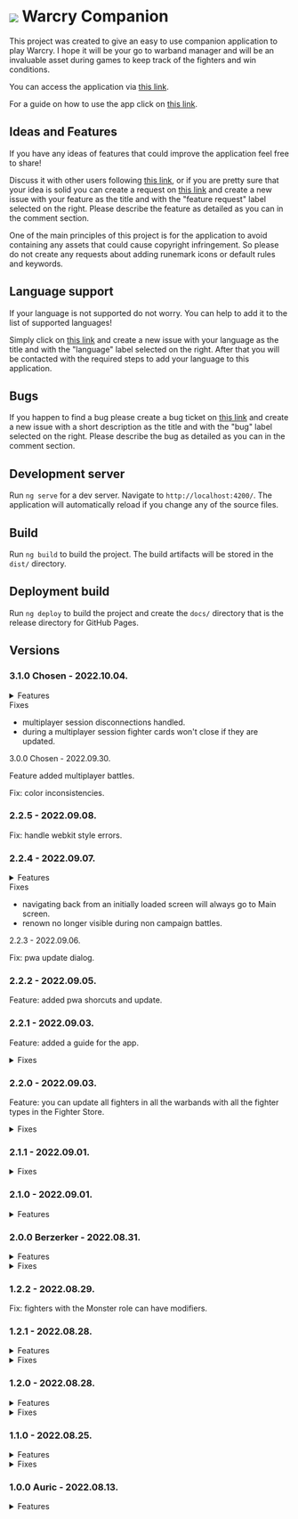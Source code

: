 <h1><img align="center" src="https://smitdcatchy.github.io/warcry-companion/assets/icons/icon-72x72.png"> Warcry Companion</h1>

This project was created to give an easy to use companion application to play Warcry. I hope it will be your go to warband manager and will be an invaluable asset during games to keep track of the fighters and win conditions.

You can access the application via [this link](https://smitdcatchy.github.io/warcry-companion/).

For a guide on how to use the app click on [this link](https://github.com/SmitdCatchy/warcry-companion/blob/main/GUIDE.md#-how-to-use-the-warcry-companion).

## Ideas and Features

If you have any ideas of features that could improve the application feel free to share!

Discuss it with other users following [this link](https://github.com/SmitdCatchy/warcry-companion/discussions), or if you are pretty sure that your idea is solid you can create a request on [this link](https://github.com/SmitdCatchy/warcry-companion/issues/new) and create a new issue with your feature as the title and with the "feature request" label selected on the right. Please describe the feature as detailed as you can in the comment section.

One of the main principles of this project is for the application to avoid containing any assets that could cause copyright infringement. So please do not create any requests about adding runemark icons or default rules and keywords.

## Language support

If your language is not supported do not worry. You can help to add it to the list of supported languages!

Simply click on [this link](https://github.com/SmitdCatchy/warcry-companion/issues/new) and create a new issue with your language as the title and with the "language" label selected on the right. After that you will be contacted with the required steps to add your language to this application.

## Bugs

If you happen to find a bug please create a bug ticket on [this link](https://github.com/SmitdCatchy/warcry-companion/issues/new) and create a new issue with a short description as the title and with the "bug" label selected on the right. Please describe the bug as detailed as you can in the comment section.

## Development server

Run `ng serve` for a dev server. Navigate to `http://localhost:4200/`. The application will automatically reload if you change any of the source files.

## Build

Run `ng build` to build the project. The build artifacts will be stored in the `dist/` directory.

## Deployment build

Run `ng deploy` to build the project and create the `docs/` directory that is the release directory for GitHub Pages.

## Versions

### 3.1.0 Chosen - 2022.10.04.

<details>
  <summary>Features</summary>

- added aftermath phase to the battle screen.
- added labels on the fighter cards if the fighter is injured, has an artefact and or carrying a treasure.

</details

<details>
  <summary>Fixes</summary>

- multiplayer session disconnections handled.
- during a multiplayer session fighter cards won't close if they are updated.

</details

### 3.0.0 Chosen - 2022.09.30.

Feature added multiplayer battles.

Fix: color inconsistencies.

### 2.2.5 - 2022.09.08.

Fix: handle webkit style errors.

### 2.2.4 - 2022.09.07.

<details>
  <summary>Features</summary>

- updated the guide.
- fighter groups are displayed as columns on wide screens.

</details

<details>
  <summary>Fixes</summary>

- navigating back from an initially loaded screen will always go to Main screen.
- renown no longer visible during non campaign battles.

</details

### 2.2.3 - 2022.09.06.

Fix: pwa update dialog.

### 2.2.2 - 2022.09.05.

Feature: added pwa shorcuts and update.

### 2.2.1 - 2022.09.03.

Feature: added a guide for the app.

<details>
  <summary>Fixes</summary>

- removed unnecessary loading spinners.
- fixed single fighter group top spacing in the Battle phase.

</details>

### 2.2.0 - 2022.09.03.

Feature: you can update all fighters in all the warbands with all the fighter types in the Fighter Store.

<details>
  <summary>Fixes</summary>

- show abilities of allies, monsters and thralls on Fighter Store screen.
- fix lineheight of names on Fighter cards.
- removed redundant strings.
- fix leader role removing Hero runemark and adding Leader runemark unnecessarily.
- fix fighter role adding Fighter runemark unnecessarily.
- fix light mode.
- fix loading spinner on mobiles if nothing is selected.

</details>

### 2.1.1 - 2022.09.01.

<details>
  <summary>Fixes</summary>

- made dialogs uniform.
- added different button bar on warband tabs.

</details>

### 2.1.0 - 2022.09.01.

<details>
  <summary>Features</summary>

- added loading spinners to imports.
- added check for imported files.

</details>

### 2.0.0 Berzerker - 2022.08.31.

<details>
  <summary>Features</summary>

- added grid views of the fighter lists on all the screens on medium to large devices.
- added button bar of important functions instead of footer on small screen devices.
- end turn dialog now lists the not fully activated fighters.
- added a new turn popup.
- relocated version into main screen menu.

</details>

<details>
  <summary>Fixes</summary>

- monsters can use universal reactions.
- viewport height on mobile devices (the footer was not visible).

</details>

### 1.2.2 - 2022.08.29.

Fix: fighters with the Monster role can have modifiers.

### 1.2.1 - 2022.08.28.

<details>
  <summary>Features</summary>

- added a new fighter type: Ally.
- added prohibitive runemark form field in ability dialog.
- sort abilities by type and name.

</details>

<details>
  <summary>Fixes</summary>

- allies and thralls can have abilities.
- always show best monster stats if not in battle.

</details>

### 1.2.0 - 2022.08.28.

<details>
  <summary>Features</summary>

- added a new fighter type: Beast.
- in the Fighter dialog selecting a fighter role adds default runemarks based on the role.
- the Fighter Store screen and Fighter Load dialog has factions.
- there is a tie option for the battle end result.
- fighters with the Beast and Monster roles no longer have the Carry treasure option pn the Battle Page during the Battle phase.
- fighters with the Monster role can have modifiers.

</details>

<details>
  <summary>Fixes</summary>

- navigating back from a dialog will close the dialog instead of navigating back to the previous screen.
- the uploaded icons are a bit bigger.
- too long faction names are truncated in the screen title.

</details>

### 1.1.0 - 2022.08.25.

<details>
  <summary>Features</summary>

- Fighter Store:
  - you can navigate to the Battlegrounds screen from the Main screen by pressing the Fighter Store option in the menu.
  - on the Fighter Store screen you can create/edit/remove fighter types separately from warbands in/from the Fighter Store.
  - you can load/store/update/remove fighter types in the Fighter add/edit dialog by pressing on the Fighter Store button and selecting the desired option.

- Warbands: on the Main screen in the Warband card options you can duplicate the warband.

</details>

<details>
  <summary>Fixes</summary>

- Universal:
  - the app supports displays as narrow as 320px.
  - expansion panels have a more noticeable design.
  - routing error fixed

</details>

### 1.0.0 Auric - 2022.08.13.

<details>
  <summary>Features</summary>

- Warband dialog:  
  - on the Main screen:
    - in the menu you can create/import warbands.
    - if there are no warbands then buttons appear to create/import a warband.
  - the dialog form contains the following fields:
    - icon upload: it uploads and compresses an image to be your fighter's icon.
    - Name: this will be your warband's name.
    - Faction: this shows what faction the warband belongs to.
    - Alliance: this shows which grand alliance the warband belongs to.
    - Color: this color will determine the theme color of your warband.

- Warbands:
  - on the Main screen each warband has a separate Warband card.
  - you can navigate to Warband screens by pressing on the Warband Cards.
  - you can change the warbands order by pressing and holding the Warband card options icon.
  - in the Warband card options:
    - you can navigate to the Warband screen by pressing on Select Warband.
    - you can remove a warband by pressing on Remove Warband.
  - on the Warband screen:
    - the screen title is the warband's name.
    - under the Warband tab you can edit your warband record and add/edit/remove your warband's abilities.

- Fighter dialog:
  - on the Warband screen under the Fighters tab you can add/edit fighters to/in the warband with the Fighter dialog.
  - the dialog form contains the following fields:
    - icon upload: it uploads and compresses an image to be your fighter's icon.
    - Narrative Name: this will be your fighter's name in a narrative context.
    - Type: this is your fighter's type.
    - Role: this is your fighter's role in the warband. By default it is the basic fighter role but you can select the following roles:
      - Leader: this fighter is the leader of the warband, there should be only one. You should add the Hero runemark.
      - Hero: this fighter is an outstanding fighter of the warband. You should add the Hero runemark.
      - Monster: this fighter is a monster and it will have some special rules and fields in the form. You should add the Monster runemark.
      - Thrall: this fighter is a thrall of the warband. You should add the Thrall runemark.
    - Points: this shows how many points the fighter costs.
    - Runemarks: this list shows what runemarks does the fighter have.
    - Move: this shows the fighter's Move characteristic.
    - Toughness: this shows the fighter's Toughness characteristic.
    - Wounds: this shows the fighter's Wounds characteristic.
    - The Weapons section shows the fighter's available weapons.
    - Range: this shows the range of the fighter's attack action.
    - Attacks: this shows the number of dice rolled for the fighter's attack action.
    - Strength: this shows the strength of the fighter's attack action.
    - Damage: this shows the damage and crit damage of the fighter's attack action.
    - you can add an additional weapon to your fighter by pressing the Add Secondary Weapon button.
    - you can remove the secondary weapon of your fighter by pressing the Remove Secondary Weapon button.
    - if your fighter is a monster it will have a Damage Table. You can:
      - add an additional row by pressing the Add Damage Table Row button.
      - remove a row by pressing the trash icon directly to its right.
      - you can define a Minimum health for the following stats to apply.
      - you can define the move and damage stats for every given tier of damage.

- Fighters:
  - a Fighter card shows the fighter's:
    - type.
    - name if the fighter has one.
    - marks the fighter as Leader if the fighter is one.
    - point value.
  - you can expand a Fighter card by pressing it.
  - an expanded Fighter card shows the fighter's:
    - stats, runemarks and weapons.
    - modifiers.
    - abilities if the fighter is a Monster.
  - on the Warband screen under the Fighters tab:
    - you can remove fighters from the warband.
    - each fighter has a separate Fighter card.
    - an expanded Fighter card additionally shows:
      - the fighter's campaign record.
      - buttons to edit/remove the fighter's modifiers/abilities.
      - options to edit/duplicate/remove the fighter.
  - on the Battle screen in the Preparation phase an expanded Fighter card additionally shows options to choose a group for the fighter.
  - on the Battle screen in the Battle phase:
    - the fighter's point value is hidden.
    - an Fighter card has:
      - a state box that you can interact with to select the fighter's current state.
      - a wound counter, that you can interact with to note down the fighter's current wound.
    - if the fighter has 0 wounds it's Fighter card becomes disabled.
    - an expanded Fighter card additionally shows:
      - a state box for usable modifiers.
      - options to carry/drop treasure and take notes.

- Ability dialog:
  - on the Warband screen under:
    - the Fighters tab you can add/edit abilities to/in a monster fighter with the Ability dialog.
    - the Warband tab you can add/edit abilities to/in your warband with the Ability dialog.
  - on the Battlegrounds page you can add/edit abilities to/in your battleground with the Ability dialog.
  - the dialog form contains the following fields:
    - Type: it shows what the player needs to activate the ability.
    - Name: this is the name of the ability.
    - Runemarks: this list shows what runemarks are required to be able to use this ability.
    - Description: this describes how the ability works.

- Abilities:
  - you can show the abilities list:
    - on the Warband screen:
      - in the menu by pressing Warband Abilities, that will show the warband specific abilities.
      - in a Fighter card by pressing the fighter runemarks, that will show the warband specific abilities available to that fighter.
    - on the Battle screen if you have a selected warband in the menu by pressing Warband Abilities, that will show the warband specific abilities.
    - on the Battle screen in a Fighter card by pressing the fighter runemarks, that will show the warband specific and all the selected battleground abilities, including the Universal Abilities available to that fighter.

- Modifier dialog:
  - on the Warband screen under:
    - the Fighters tab you can add/edit abilities to/in a monster fighter with the Ability dialog.
  - the dialog form contains the following fields:
    - Type: it shows what kind of modifier it is. It can be an Artifact, an Injury or a Trait.
    - Name: this is the name of the modifier.
    - Usable: if enabled this will provide a state box on the Fighter card during battles to be able to indicate if the modifier has been used.
    - Attribute: this is an additional attribute for the modifier type e.g. Greater Artifact.
    - Description: this describes how the modifier works.

- Modifiers:
  - you can see modifiers on the associated Fighter cards.

- Campaign:
  - on the Warband screen under the Campaign tab you can edit your campaign record.
  - you can play campaign battles and modify fighters with campaign rules.

- Battlegrounds:
  - you can navigate to the Battlegrounds screen from the Main screen by pressing the Battlegrounds option in the menu.
  - on the Battlegrounds screen:
    - the screen title is the battleground's name.
    - the default battleground is the Universal Abilities as it is used in every battle.
    - you can add abilities to the selected battleground.
    - you can remove the selected battleground, if it is not the Universal abilities.
    - in the menu:
      - you can select a battleground by pressing on the Select Battleground option, then pressing on the chosen battleground name.
      - you can create a new battleground by pressing on the Select Battleground option, then pressing on the Add Battleground option.
      - you can import/export battlegrounds.

- Battle dialog:
  - in the Main screen menu you can open the Battle dialog by pressing on Quick Battle.
  - in the Warband screen menu you can open the Battle dialog by pressing on Prepare for Battle.
  - before starting a new battle you can select which battlegrounds apply to the battle.
  - if you initiated the battle with a selected warband you can decide to play a campaign match.
  - if there is a previously not finished battle you can continue it by pressing Continue Previous Battle, or abort it and start a new battle instead by pressing New Battle.

- Battle:
  - in the Preparation phase:
    - you can drag Fighter cards in the selected groups by pressing and holding their point values.
    - in the menu you can:
      - add a new fighter to the roster with the Fighter dialog.
      - begin the battle.
      - abort the battle, losing all progress.
  - in the Battle phase:
    - you can see your current turn.
    - you can note down your current number of victory points.
    - you can manage your fighters with their Fighter cards.
    - in the menu you can:
      - end the turn.
      - end the battle.
      - add a wild fighter with the Fighter dialog.
      - abort the battle, losing all progress.

- End Battle dialog & Battle Logs:
  - on the Battle screen in the Battle phase you can open the Battle Results dialog by pressing End Battle in the menu.
  - the dialog form contains the following fields:
    - Claim Victory: if you have won the battle you need to enable this slide toggle.
    - Opposing Warband: this is the name of the enemy warband that you have fought.
  - after the battle you can check your previous battle outcomes on the Warband screen, by selecting the Battle Logs option in the menu. This option is only available after ending your first battle. Aborting a battle will not create a log.

- Settings:
  - in the Main screen menu you can:
    - toggle the background effects.
    - select the application theme.
    - choose the application language.
    - navigate to the GitHub page of the project.

</details>
